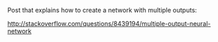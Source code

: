 Post that explains how to create a network with multiple outputs:

http://stackoverflow.com/questions/8439194/multiple-output-neural-network
